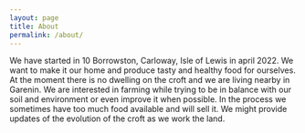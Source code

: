 ```yaml
---
layout: page
title: About
permalink: /about/
---
```


We have started in 10 Borrowston, Carloway, Isle of Lewis in april 2022. We want to make it our home and produce tasty and healthy food for ourselves. At the moment there is no dwelling on the croft and we are living nearby in Garenin. We are interested in farming while trying to be in balance with our soil and environment or even improve it when possible. In the process we sometimes have too much food available and will sell it. We might provide updates of the evolution of the croft as we work the land.
